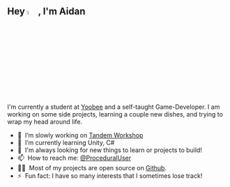 <h2>Hey <img src="https://media.giphy.com/media/hvRJCLFzcasrR4ia7z/giphy.gif" width="5%">, I'm Aidan</h2>
I'm currently a student at <a href="https://yoobee.ac.nz">Yoobee</a> and a self-taught Game-Developer. I am working on some side projects, learning a couple new dishes, and trying to wrap my head around life.  

- 🔭 &nbsp;I’m slowly working on [Tandem Workshop](https://github.com/BugsAreFeatures/tandem-workshop)
- 🌱 &nbsp;I’m currently learning Unity, C#
- 💬 &nbsp;I'm always looking for new things to learn or projects to build!
- 📫 &nbsp;How to reach me: [@ProceduralUser](https://twitter.com/ProceduralUser)
- 👨‍💻 &nbsp;Most of my projects are open source on [Github](https://github.com/BugsAreFeatures?tab=repositories).
- ⚡ &nbsp;Fun fact: I have so many interests that I sometimes lose track!
